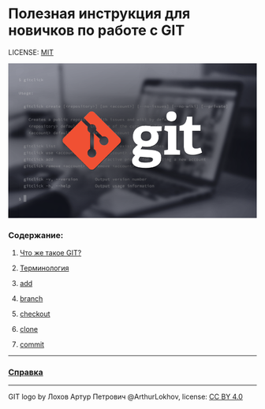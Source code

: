 # Полезная инструкция для новичков по работе с GIT



LICENSE: [MIT](./licence.md)

![git-logo](./assets/git-logo.png)

### Содержание:

1. [Что же такое GIT?](знакомство%20с%20GIT.md)

2. [Терминология](терминология.md)

3. [add](add.md)

4. [branch](branch.md)

5. [checkout](checkout.md)

6. [clone](clone.md)

7. [commit](commit.md)

---

### [Справка](справка.md)


---

GIT logo by Лохов Артур Петрович @ArthurLokhov, license: [CC BY 4.0](https://creativecommons.org/licenses/by/4.0/)
